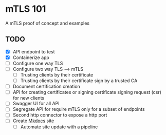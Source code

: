# mTLS 101

A mTLS proof of concept and examples

## TODO

* [x] API endpoint to test
* [x] Containerize app
* [ ] Configure one way TLS
* [ ] Configure two way TLS --> mTLS
    * [ ] Trusting clients by their certificate
    * [ ] Trusting clients by their certificate sign by a trusted CA
* [ ] Document certification creation
* [ ] API for creating certificates or signing certificate signing request (csr) for new clients
* [ ] Swagger UI for all API
* [ ] Segregate API for require mTLS only for a subset of endpoints
* [ ] Second http connector to expose a http port
* [ ] Create [Mkdocs](https://squidfunk.github.io/mkdocs-material/) site
    * [ ] Automate site update with a pipeline
